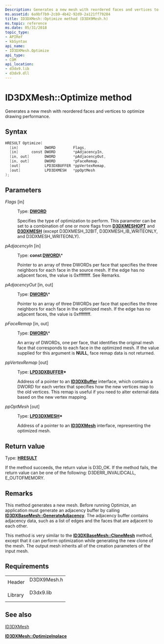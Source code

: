 ```yaml
---
Description: Generates a new mesh with reordered faces and vertices to optimize drawing performance.
ms.assetid: 6a9bf7b9-2cb9-4b42-92d9-2a121ff79284
title: ID3DXMesh::Optimize method (D3DX9Mesh.h)
ms.topic: reference
ms.date: 05/31/2018
topic_type: 
- APIRef
- kbSyntax
api_name: 
- ID3DXMesh.Optimize
api_type: 
- COM
api_location: 
- d3dx9.lib
- d3dx9.dll
---
```


# ID3DXMesh::Optimize method

Generates a new mesh with reordered faces and vertices to optimize drawing performance.

## Syntax


```C++
HRESULT Optimize(
  [in]            DWORD        Flags,
  [in]      const DWORD        *pAdjacencyIn,
  [in, out]       DWORD        *pAdjacencyOut,
  [in, out]       DWORD        *pFaceRemap,
  [out]           LPD3DXBUFFER *ppVertexRemap,
  [out]           LPD3DXMESH   *ppOptMesh
);
```



## Parameters

<dl> <dt>

*Flags* \[in\]
</dt> <dd>

Type: **[**DWORD**](https://msdn.microsoft.com/library/Aa383751(v=VS.85).aspx)**

Specifies the type of optimization to perform. This parameter can be set to a combination of one or more flags from [**D3DXMESHOPT**](https://msdn.microsoft.com/library/Bb205374(v=VS.85).aspx) and [**D3DXMESH**](https://msdn.microsoft.com/library/Bb205370(v=VS.85).aspx) (except D3DXMESH\_32BIT, D3DXMESH\_IB\_WRITEONLY, and D3DXMESH\_WRITEONLY).

</dd> <dt>

*pAdjacencyIn* \[in\]
</dt> <dd>

Type: **const [**DWORD**](https://msdn.microsoft.com/library/Aa383751(v=VS.85).aspx)\***

Pointer to an array of three DWORDs per face that specifies the three neighbors for each face in the source mesh. If the edge has no adjacent faces, the value is 0xffffffff. See Remarks.

</dd> <dt>

*pAdjacencyOut* \[in, out\]
</dt> <dd>

Type: **[**DWORD**](https://msdn.microsoft.com/library/Aa383751(v=VS.85).aspx)\***

Pointer to an array of three DWORDs per face that specifies the three neighbors for each face in the optimized mesh. If the edge has no adjacent faces, the value is 0xffffffff.

</dd> <dt>

*pFaceRemap* \[in, out\]
</dt> <dd>

Type: **[**DWORD**](https://msdn.microsoft.com/library/Aa383751(v=VS.85).aspx)\***

An array of DWORDs, one per face, that identifies the original mesh face that corresponds to each face in the optimized mesh. If the value supplied for this argument is **NULL**, face remap data is not returned.

</dd> <dt>

*ppVertexRemap* \[out\]
</dt> <dd>

Type: **[**LPD3DXBUFFER**](id3dxbuffer.md)\***

Address of a pointer to an [**ID3DXBuffer**](id3dxbuffer.md) interface, which contains a DWORD for each vertex that specifies how the new vertices map to the old vertices. This remap is useful if you need to alter external data based on the new vertex mapping.

</dd> <dt>

*ppOptMesh* \[out\]
</dt> <dd>

Type: **[**LPD3DXMESH**](id3dxmesh.md)\***

Address of a pointer to an [**ID3DXMesh**](id3dxmesh.md) interface, representing the optimized mesh.

</dd> </dl>

## Return value

Type: **[**HRESULT**](https://msdn.microsoft.com/library/Bb401631(v=MSDN.10).aspx)**

If the method succeeds, the return value is D3D\_OK. If the method fails, the return value can be one of the following: D3DERR\_INVALIDCALL, E\_OUTOFMEMORY.

## Remarks

This method generates a new mesh. Before running Optimize, an application must generate an adjacency buffer by calling [**ID3DXBaseMesh::GenerateAdjacency**](id3dxbasemesh--generateadjacency.md). The adjacency buffer contains adjacency data, such as a list of edges and the faces that are adjacent to each other.

This method is very similar to the [**ID3DXBaseMesh::CloneMesh**](id3dxbasemesh--clonemesh.md) method, except that it can perform optimization while generating the new clone of the mesh. The output mesh inherits all of the creation parameters of the input mesh.

## Requirements



|                    |                                                                                        |
|--------------------|----------------------------------------------------------------------------------------|
| Header<br/>  | <dl> <dt>D3DX9Mesh.h</dt> </dl> |
| Library<br/> | <dl> <dt>D3dx9.lib</dt> </dl>   |



## See also

<dl> <dt>

[ID3DXMesh](id3dxmesh.md)
</dt> <dt>

[**ID3DXMesh::OptimizeInplace**](id3dxmesh--optimizeinplace.md)
</dt> </dl>

 

 




